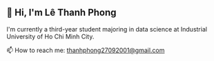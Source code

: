 ## 👋 Hi, I'm Lê Thanh Phong 
I'm currently a third-year student majoring in data science at Industrial University of Ho Chi Minh City.

📫 How to reach me: thanhphong27092001@gmail.com



<!--
**dinosaur279/dinosaur279** is a ✨ _special_ ✨ repository because its `README.md` (this file) appears on your GitHub profile.

Here are some ideas to get you started:

- 🔭 I’m currently working on ...
- 🌱 I’m currently learning ...
- 👯 I’m looking to collaborate on ...
- 🤔 I’m looking for help with ...
- 💬 Ask me about ...
- 📫 How to reach me: ...
- 😄 Pronouns: ...
- ⚡ Fun fact: ...
-->
